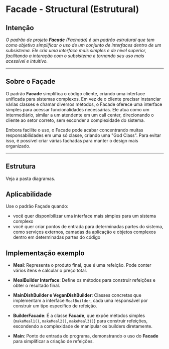 # Facade - Structural (Estrutural)

## Intenção

*O padrão de projeto **Facade** (Fachada) é um padrão estrutural que tem como objetivo simplificar o uso de um conjunto de interfaces dentro de um subsistema. Ele cria uma interface mais simples e de nível superior, facilitando a interação com o subsistema e tornando seu uso mais acessível e intuitivo.*

---

## Sobre o Façade

O padrão **Facade** simplifica o código cliente, criando uma interface unificada para sistemas complexos. Em vez de o cliente precisar instanciar várias classes e chamar diversos métodos, o Facade oferece uma interface simples para acessar funcionalidades necessárias. Ele atua como um intermediário, similar a um atendente em um call center, direcionando o cliente ao setor correto, sem esconder a complexidade do sistema.

Embora facilite o uso, o Facade pode acabar concentrando muitas responsabilidades em uma só classe, criando uma "God Class". Para evitar isso, é possível criar várias fachadas para manter o design mais organizado.

---

## Estrutura

Veja a pasta diagramas.

## Aplicabilidade

Use o padrão Façade quando:

- você quer disponibilizar uma interface mais simples para um sistema complexo
- você quer criar pontos de entrada para determinadas partes do sistema, como serviços externos, camadas da aplicação e objetos complexos dentro em determinadas partes do código  

## Implementação exemplo
- **Meal**: Representa o produto final, que é uma refeição. Pode conter vários itens e calcular o preço total.

- **MealBuilder Interface**: Define os métodos para construir refeições e obter o resultado final.

- **MainDishBuilder e VeganDishBuilder**: Classes concretas que implementam a interface `MealBuilder`, cada uma responsável por construir um tipo específico de refeição.

- **BuilderFacade**: É a classe **Facade**, que expõe métodos simples (`makeMeal1()`, `makeMeal2()`, `makeMeal3()`) para construir refeições, escondendo a complexidade de manipular os builders diretamente.

- **Main**: Ponto de entrada do programa, demonstrando o uso do **Facade** para simplificar a criação de refeições.